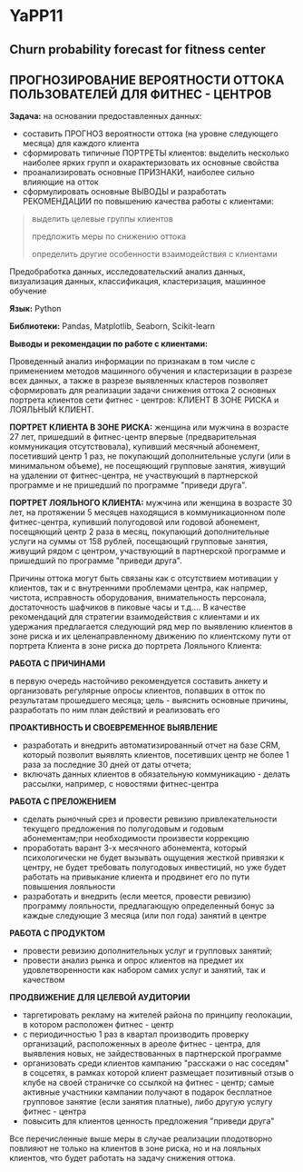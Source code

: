 # YaPP11

## Churn probability forecast for fitness center

## ПРОГНОЗИРОВАНИЕ ВЕРОЯТНОСТИ ОТТОКА ПОЛЬЗОВАТЕЛЕЙ ДЛЯ ФИТНЕС - ЦЕНТРОВ

**Задача:** на основании предоставленных данных:

* составить ПРОГНОЗ вероятности оттока (на уровне следующего месяца) для каждого клиента
* сформировать типичные ПОРТРЕТЫ клиентов: выделить несколько наиболее ярких групп и охарактеризовать их основные свойства
* проанализировать основные ПРИЗНАКИ, наиболее сильно влияющие на отток
* сформулировать основные ВЫВОДЫ и разработать РЕКОМЕНДАЦИИ по повышению качества работы с клиентами:
>
> выделить целевые группы клиентов
> 
> предложить меры по снижению оттока
> 
> определить другие особенности взаимодействия с клиентами

Предобработка данных, исследовательский анализ данных, визуализация данных, классификация, кластеризация, машинное обучение

**Язык:** Python

**Библиотеки:** Pandas, Matplotlib, Seaborn, Scikit-learn

**Выводы и рекомендации по работе с клиентами:**

Проведенный анализ информации по признакам в том числе с применением методов машинного обучения и кластеризации в разрезе всех данных, а также в разрезе выявленных кластеров позволяет сформировать для реализации задачи снижения оттока 2 основных портрета клиентов сети фитнес - центров: КЛИЕНТ В ЗОНЕ РИСКА и ЛОЯЛЬНЫЙ КЛИЕНТ.

**ПОРТРЕТ КЛИЕНТА В ЗОНЕ РИСКА:** женщина или мужчина в возрасте 27 лет, пришедший в фитнес-центр впервые (предварительная коммуникация отсутствовала), купивший месячный абонемент, посетивший центр 1 раз, не покупающий дополнительные услуги (или в минимальном объеме), не посещяющий групповые занятия, живущий на удалении от фитнес-центра, не участвующий в партнерской программе и не пришедший по программе "приведи друга".

**ПОРТРЕТ ЛОЯЛЬНОГО КЛИЕНТА:** мужчина или женщина в возрасте 30 лет, на протяжении 5 месяцев находящися в коммуникационном поле фитнес-центра, купивший полугодовой или годовой абонемент, посещяющий центр 2 раза в месяц, покупающий дополнительные услуги на суммы от 158 рублей, посещающий групповые занятия, живущий рядом с центром, участвующий в партнерской программе и пришедший по программе "приведи друга".

Причины оттока могут быть связаны как с отсутствием мотивации у клиентов, так и с внутренними проблемами центра, как напрмер, чистота, исправность оборудования, внимательность персонала, достаточность шафчиков в пиковые часы и т.д.... В качестве рекомендаций для стратегии взаимодействия с клиентами и их удержания предлагается следующий ряд мер по выявлению клиентов в зоне риска и их целенаправленному движению по клиентскому пути от портрета Клиента в зоне риска до портрета Лояльного Клиента:

**РАБОТА С ПРИЧИНАМИ**

в первую очередь настойчиво рекомендуется составить анкету и организовать регулярные опросы клиентов, попавших в отток по результатам прошедшего месяца; цель - выяснить основные причины, разработать по ним план действий и реализовать его

**ПРОАКТИВНОСТЬ И СВОЕВРЕМЕННОЕ ВЫЯВЛЕНИЕ**

* разработать и внедрить автоматизированный отчет на базе CRM, который позволит выявлять клиентов, посетивших центр не более 1 раза за последние 30 дней от даты отчета;
* включать данных клиентов в обязательную коммуникацию - делать рассылки, например, с новостями фитнес-центра

**РАБОТА С ПРЕЛОЖЕНИЕМ**

* сделать рыночный срез и провести ревизию привлекательности текущего предложения по полугодовым и годовым абонементам;при необходимости произвести коррекцию
* проработать варант 3-х месячного абонемента, который психологически не будет вызывать ощущения жесткой привязки к центру, не будет требовать полугодовых инвестиций, но уже будет работать на привыкание клиента и продвинет его по пути повышения лояльности
* разработать и внедрить (если меется, провести ревизию) программу лояльности, предлагающую определенный бонус за каждые следующие 3 месяца (или пол года) занятий в центре

**РАБОТА С ПРОДУКТОМ**

* провести ревизию дополнительных услуг и групповых занятий;
* провести анализ рынка и опрос клиентов на предмет их удовлетворенности как набором самих услуг и занятий, так и качеством

**ПРОДВИЖЕНИЕ ДЛЯ ЦЕЛЕВОЙ АУДИТОРИИ**

* таргетировать рекламу на жителей района по принципу геолокации, в котором расположен фитнес - центр
* с периодичностью 1 раз в квартал производить проверку организаций, расположенных в ареоле фитнес - центра, для выявления новых, не зайдествованных в партнерской программе
* организовать среди клиентов кампанию "расскажи о нас соседям" в соцсетях, в рамках которой клиент размещает позитивный отзыв о клубе на своей страничке со ссылкой на фитнес - центр; самые активные участники кампании получают в подарок бесплатное групповое занятие (если занятия платные), либо другую услугу фитнес - центра
* повысить для клиентов ценность предложения "приведи друга"

Все перечисленные выше меры в случае реализации плодотворно повлияют не только на клиентов в зоне риска, но и на лояльных клиентов, что будет работать на задачу снижения оттока.
